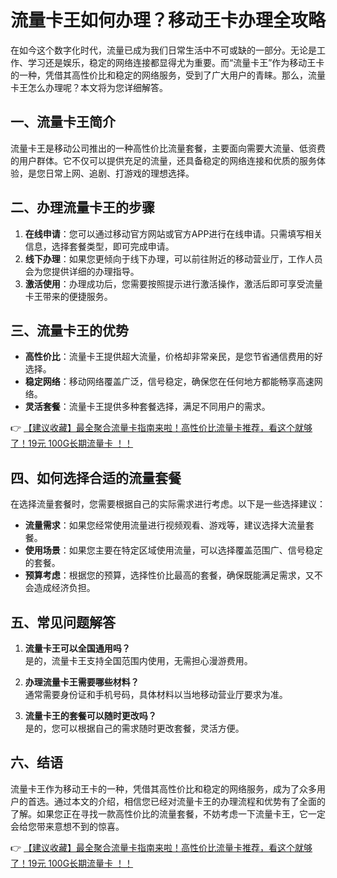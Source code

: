 # 流量卡王如何办理？移动王卡办理全攻略

在如今这个数字化时代，流量已成为我们日常生活中不可或缺的一部分。无论是工作、学习还是娱乐，稳定的网络连接都显得尤为重要。而“流量卡王”作为移动王卡的一种，凭借其高性价比和稳定的网络服务，受到了广大用户的青睐。那么，流量卡王怎么办理呢？本文将为您详细解答。

## 一、流量卡王简介

流量卡王是移动公司推出的一种高性价比流量套餐，主要面向需要大流量、低资费的用户群体。它不仅可以提供充足的流量，还具备稳定的网络连接和优质的服务体验，是您日常上网、追剧、打游戏的理想选择。

## 二、办理流量卡王的步骤

1. **在线申请**：您可以通过移动官方网站或官方APP进行在线申请。只需填写相关信息，选择套餐类型，即可完成申请。
2. **线下办理**：如果您更倾向于线下办理，可以前往附近的移动营业厅，工作人员会为您提供详细的办理指导。
3. **激活使用**：办理成功后，您需要按照提示进行激活操作，激活后即可享受流量卡王带来的便捷服务。

## 三、流量卡王的优势

- **高性价比**：流量卡王提供超大流量，价格却非常亲民，是您节省通信费用的好选择。
- **稳定网络**：移动网络覆盖广泛，信号稳定，确保您在任何地方都能畅享高速网络。
- **灵活套餐**：流量卡王提供多种套餐选择，满足不同用户的需求。

👉 [【建议收藏】最全聚合流量卡指南来啦！高性价比流量卡推荐，看这个就够了！19元 100G长期流量卡 ！！](https://bit.ly/Liuliangka)

## 四、如何选择合适的流量套餐

在选择流量套餐时，您需要根据自己的实际需求进行考虑。以下是一些选择建议：

- **流量需求**：如果您经常使用流量进行视频观看、游戏等，建议选择大流量套餐。
- **使用场景**：如果您主要在特定区域使用流量，可以选择覆盖范围广、信号稳定的套餐。
- **预算考虑**：根据您的预算，选择性价比最高的套餐，确保既能满足需求，又不会造成经济负担。

## 五、常见问题解答

1. **流量卡王可以全国通用吗？**  
   是的，流量卡王支持全国范围内使用，无需担心漫游费用。

2. **办理流量卡王需要哪些材料？**  
   通常需要身份证和手机号码，具体材料以当地移动营业厅要求为准。

3. **流量卡王的套餐可以随时更改吗？**  
   是的，您可以根据自己的需求随时更改套餐，灵活方便。

## 六、结语

流量卡王作为移动王卡的一种，凭借其高性价比和稳定的网络服务，成为了众多用户的首选。通过本文的介绍，相信您已经对流量卡王的办理流程和优势有了全面的了解。如果您正在寻找一款高性价比的流量套餐，不妨考虑一下流量卡王，它一定会给您带来意想不到的惊喜。

👉 [【建议收藏】最全聚合流量卡指南来啦！高性价比流量卡推荐，看这个就够了！19元 100G长期流量卡 ！！](https://bit.ly/Liuliangka)
